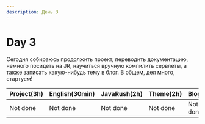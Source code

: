 ```yaml
---
description: День 3
---
```


# Day 3

Сегодня собираюсь продолжить проект, переводить документацию, немного посидеть на JR, научиться вручную компилить сервлеты, а также записать какую-нибудь тему в блог. В общем, дел много, стартуем!

| Project\(3h\) | English\(30min\) | JavaRush\(2h\) | Theme\(2h\) | Blog\(1h\) |
| :--- | :--- | :--- | :--- | :--- |
| Not done | Not done | Not done | Not done | Not done  |

